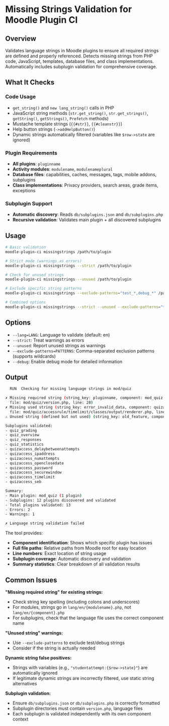 # Missing Strings Validation for Moodle Plugin CI

## Overview

Validates language strings in Moodle plugins to ensure all required strings are defined and properly referenced. Detects missing strings from PHP code, JavaScript, templates, database files, and class implementations. Automatically includes subplugin validation for comprehensive coverage.

## What It Checks

### Code Usage
- `get_string()` and `new lang_string()` calls in PHP
- JavaScript string methods (`str.get_string()`, `str.get_strings()`, `getString()`, `getStrings()`, `Prefetch` methods)
- Mustache template strings (`{{#str}}`, `{{#cleanstr}}`)
- Help button strings (`->addHelpButton()`)
- Dynamic strings automatically filtered (variables like `$row->state` are ignored)

### Plugin Requirements
- **All plugins**: `pluginname`
- **Activity modules**: `modulename`, `modulenameplural`
- **Database files**: capabilities, caches, messages, tags, mobile addons, subplugins
- **Class implementations**: Privacy providers, search areas, grade items, exceptions

### Subplugin Support
- **Automatic discovery**: Reads `db/subplugins.json` and `db/subplugins.php`
- **Recursive validation**: Validates main plugin + all discovered subplugins

## Usage

```bash
# Basic validation
moodle-plugin-ci missingstrings /path/to/plugin

# Strict mode (warnings as errors)
moodle-plugin-ci missingstrings --strict /path/to/plugin

# Check for unused strings
moodle-plugin-ci missingstrings --unused /path/to/plugin

# Exclude specific string patterns
moodle-plugin-ci missingstrings --exclude-patterns="test_*,debug_*" /path/to/plugin

# Combined options
moodle-plugin-ci missingstrings --strict --unused --exclude-patterns="temp_*" /path/to/plugin
```

## Options

- `--lang=LANG`: Language to validate (default: en)
- `--strict`: Treat warnings as errors
- `--unused`: Report unused strings as warnings
- `--exclude-patterns=PATTERNS`: Comma-separated exclusion patterns (supports wildcards)
- `--debug`: Enable debug mode for detailed information

## Output

```bash
  RUN  Checking for missing language strings in mod/quiz

✗ Missing required string (string_key: pluginname, component: mod_quiz,
  file: mod/quiz/version.php, line: 28)
✗ Missing used string (string_key: error_invalid_data, component: quizaccess_timelimit,
  file: mod/quiz/accessrule/timelimit/classes/output/renderer.php, line: 134)
⚠ Unused string (defined but not used) (string_key: old_feature, component: mod_quiz)

Subplugins validated:
- quiz_grading
- quiz_overview
- quiz_responses
- quiz_statistics
- quizaccess_delaybetweenattempts
- quizaccess_ipaddress
- quizaccess_numattempts
- quizaccess_openclosedate
- quizaccess_password
- quizaccess_securewindow
- quizaccess_timelimit
- quizaccess_seb

Summary:
- Main plugin: mod_quiz (1 plugin)
- Subplugins: 12 plugins discovered and validated
- Total plugins validated: 13
- Errors: 2
- Warnings: 1

✗ Language string validation failed
```

The tool provides:
- **Component identification**: Shows which specific plugin has issues
- **Full file paths**: Relative paths from Moodle root for easy location
- **Line numbers**: Exact location of string usage
- **Subplugin coverage**: Automatic discovery and validation
- **Summary statistics**: Clear breakdown of all validation results

## Common Issues

**"Missing required string" for existing strings:**
- Check string key spelling (including colons and underscores)
- For modules, strings go in `lang/en/{modulename}.php`, not `lang/en/{component}.php`
- For subplugins, check that the language file uses the correct component name

**"Unused string" warnings:**
- Use `--exclude-patterns` to exclude test/debug strings
- Consider if the string is actually needed

**Dynamic string false positives:**
- Strings with variables (e.g., `"studentattempt:{$row->state}"`) are automatically ignored
- If legitimate dynamic strings are incorrectly filtered, use static string alternatives

**Subplugin validation:**
- Ensure `db/subplugins.json` or `db/subplugins.php` is correctly formatted
- Subplugin directories must contain `version.php`, language files
- Each subplugin is validated independently with its own component context